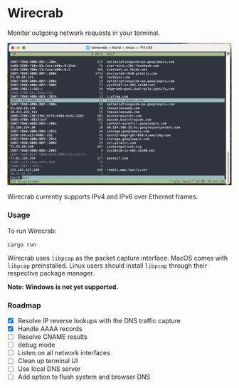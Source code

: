 # Wirecrab

Monitor outgoing network requests in your terminal.

![example](/static/ex3.png)

Wirecrab currently supports IPv4 and IPv6 over Ethernet frames.


### Usage
To run Wirecrab:

```
cargo run
```

Wirecrab uses `libpcap` as the packet capture interface. MacOS comes with `libpcap` preinstalled. Linux users should install `libpcap` through their respective package manager.

**Note: Windows is not yet supported.**


### Roadmap
- [x] Resolve IP reverse lookups with the DNS traffic capture
- [x] Handle AAAA records
- [ ] Resolve CNAME results
- [ ] debug mode
- [ ] Listen on all network interfaces
- [ ] Clean up terminal UI
- [ ] Use local DNS server
- [ ] Add option to flush system and browser DNS